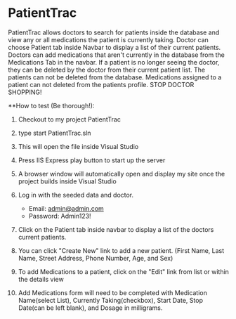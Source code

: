 # PatientTrac

PatientTrac allows doctors to search for patients inside the database and view any or all medications the patient is currently taking. Doctor can choose Patient tab inside Navbar to
display a list of their current patients. Doctors can add medications that aren't currently in the database from the Medications Tab in the navbar. If a patient is no longer seeing the
doctor, they can be deleted by the doctor from their current patient list. The patients can not be deleted from the database. Medications assigned to a patient can not deleted from the
patients profile. STOP DOCTOR SHOPPING!

**How to test (Be thorough!):

1. Checkout to my project PatientTrac

2. type start PatientTrac.sln

3. This will open the file inside Visual Studio

4. Press IIS Express play button to start up the server

5. A browser window will automatically open and display my site once the project builds inside Visual Studio

6.  Log in with the seeded data and doctor. 
	- Email: admin@admin.com
	- Password: Admin123!

7. Click on the Patient tab inside navbar to display a list of the doctors current patients.

8. You can click "Create New" link to add a new patient. (First Name, Last Name, Street Address, Phone Number, Age, and Sex)

9. To add Medications to a patient, click on the "Edit" link from list or within the details view

10. Add Medications form will need to be completed with Medication Name(select List), Currently Taking(checkbox), Start Date, Stop Date(can be left blank), and Dosage in milligrams.


